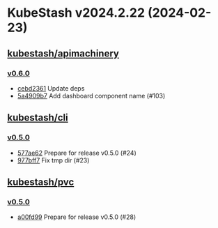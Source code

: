 # KubeStash v2024.2.22 (2024-02-23)


## [kubestash/apimachinery](https://github.com/kubestash/apimachinery)

### [v0.6.0](https://github.com/kubestash/apimachinery/releases/tag/v0.6.0)

- [cebd2361](https://github.com/kubestash/apimachinery/commit/cebd2361) Update deps
- [5a4909b7](https://github.com/kubestash/apimachinery/commit/5a4909b7) Add dashboard component name (#103)



## [kubestash/cli](https://github.com/kubestash/cli)

### [v0.5.0](https://github.com/kubestash/cli/releases/tag/v0.5.0)

- [577ae62](https://github.com/kubestash/cli/commit/577ae62) Prepare for release v0.5.0 (#24)
- [977bff7](https://github.com/kubestash/cli/commit/977bff7) Fix tmp dir (#23)



## [kubestash/pvc](https://github.com/kubestash/pvc)

### [v0.5.0](https://github.com/kubestash/pvc/releases/tag/v0.5.0)

- [a00fd99](https://github.com/kubestash/pvc/commit/a00fd99) Prepare for release v0.5.0 (#28)



